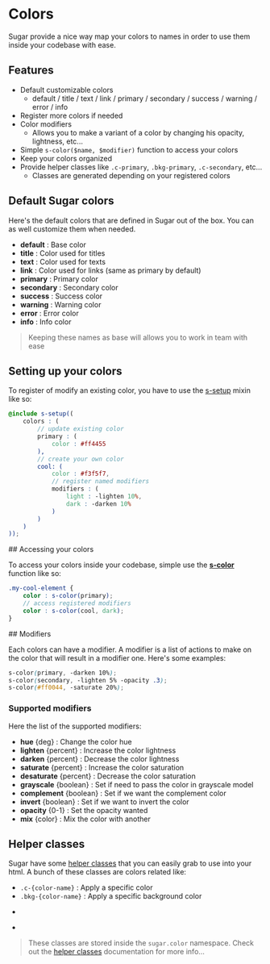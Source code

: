 # Colors

Sugar provide a nice way map your colors to names in order to use them inside your codebase with ease.

## Features

- Default customizable colors
	- default / title / text / link / primary / secondary / success / warning / error / info
- Register more colors if needed
- Color modifiers
	- Allows you to make a variant of a color by changing his opacity, lightness, etc...
- Simple ```s-color($name, $modifier)``` function to access your colors
- Keep your colors organized
- Provide helper classes like ```.c-primary```, ```.bkg-primary```, ```.c-secondary```, etc...
	- Classes are generated depending on your registered colors

## Default Sugar colors

Here's the default colors that are defined in Sugar out of the box. You can as well customize them when needed.

- **default** : Base color
- **title** : Color used for titles
- **text** : Color used for texts
- **link** : Color used for links (same as primary by default)
- **primary** : Primary color
- **secondary** : Secondary color
- **success** : Success color
- **warning** : Warning color
- **error** : Error color
- **info** : Info color

> Keeping these names as base will allows you to work in team with ease

## Setting up your colors

To register of modify an existing color, you have to use the [s-setup](doc/src/sass/core/mixins/_s-setup.md) mixin like so:

```scss
@include s-setup((
	colors : (
		// update existing color
		primary : (
			color : #ff4455
		),
		// create your own color
		cool: (
			color : #f3f5f7,
			// register named modifiers
			modifiers : (
				light : -lighten 10%,
				dark : -darken 10%
			)
		)
	)
));
```

## Accessing your colors

To access your colors inside your codebase, simple use the **[s-color](doc/src/sass/core/functions/_s-color.md)** function like so:

```scss
.my-cool-element {
	color : s-color(primary);
	// access registered modifiers
	color : s-color(cool, dark);
}
```

## Modifiers

Each colors can have a modifier. A modifier is a list of actions to make on the color that will result in a modifier one. Here's some examples:

```scss
s-color(primary, -darken 10%);
s-color(secondary, -lighten 5% -opacity .3);
s-color(#ff0044, -saturate 20%);
```

### Supported modifiers

Here the list of the supported modifiers:

- **hue** {deg} : Change the color hue
- **lighten** {percent} : Increase the color lightness
- **darken** {percent} : Decrease the color lightness
- **saturate** {percent} : Increase the color saturation
- **desaturate** {percent} : Decrease the color saturation
- **grayscale** {boolean} : Set if need to pass the color in grayscale model
- **complement** {boolean} : Set if we want the complement color
- **invert** {boolean} : Set if we want to invert the color
- **opacity** {0-1} : Set the opacity wanted
- **mix** {color} : Mix the color with another

## Helper classes

Sugar have some [helper classes](helper-classes.md) that you can easily grab to use into your html. A bunch of these classes are colors related like:

- ```.c-{color-name}``` : Apply a specific color
- ```.bkg-{color-name}``` : Apply a specific background color
- ```.c-{color-name}--{modifier-name} : Apply a specific modified color
- ```.bkg-{color-name}--{modifier-name} : Apply a specific modified background color

> These classes are stored inside the ```sugar.color``` namespace. Check out the [helper classes](helper-classes.md) documentation for more info...
